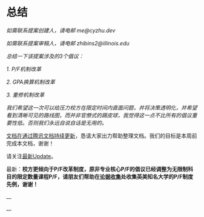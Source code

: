 # 总结

_如需联系提案创建人，请电邮 me@cyzhu.dev_

_如需联系提案审稿人，请电邮 zhibins2@illinois.edu_

_总结一下该提案涉及的3个倡议：_

_1. P/F机制改革_

_2. GPA换算机制改革_

_3. 重修机制改革_

_我们希望这一次可以给压力校方在限定时间内直面问题，并将决策透明化，并希望看到清晰可见的路线图，而并非官僚式的踢皮球，我觉得这一点不比所有的倡议重要性低。否则我们永远自说自话是无用的。_

[文档在通过腾讯文档持续更新](https://docs.qq.com/doc/DTVZCdWhvYXBWakt4)，恳请大家出力帮助整理文档。我们的目标是本周前完成本文档，谢谢！

请关注[最新Update](zui-xin-update.md)。

最新：**校方更倾向于P/F改革制度，原非专业核心P/F的倡议已经调整为无限制科目的限定数量课程P/F，请朋友们帮助在**[**论据收集**](lun-ju-shou-ji.md)**处收集英美知名大学的P/F制度先例，谢谢！**

__

__
